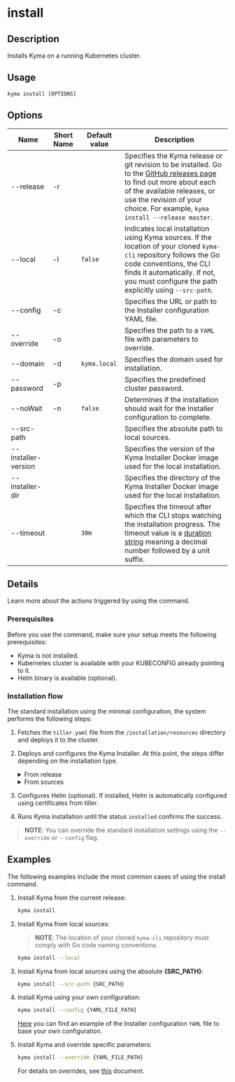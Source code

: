 # install

## Description

Installs Kyma on a running Kubernetes cluster.

## Usage

```
kyma install [OPTIONS]
```

## Options

| Name     | Short Name | Default value| Description|
| ----------|---------|-----|------|
| --release | -r ||Specifies the Kyma release or git revision to be installed. Go to the [GitHub releases page](https://github.com/kyma-project/kyma/releases) to find out more about each of the available releases, or use the revision of your choice. For example, `kyma install --release master`.|
| --local | -l |`false`|Indicates local installation using Kyma sources. If the location of your cloned  `kyma-cli` repository follows the Go code conventions, the CLI finds it automatically. If not, you must configure the path explicitly using `--src-path`.| 
| --config | -c ||Specifies the URL or path to the Installer configuration YAML file.| 
| --override | -o ||Specifies the path to a `YAML` file with parameters to override.| 
| --domain | -d |`kyma.local`|Specifies the domain used for installation.| 
| --password | -p ||Specifies the predefined cluster password.| 
| --noWait | -n |`false`|Determines if the installation should wait for the Installer configuration to complete.| 
| --src-path | ||Specifies the absolute path to local sources.| 
| --installer-version | ||Specifies the version of the Kyma Installer Docker image used for the local installation.| 
| --installer-dir | ||Specifies the directory of the Kyma Installer Docker image used for the local installation.| 
| --timeout |  |`30m`|Specifies the timeout after which the CLI stops watching the installation progress. The timeout value is a [duration string](https://golang.org/pkg/time/#ParseDuration) meaning a decimal number followed by a unit suffix.| 

## Details

Learn more about the actions triggered by using the command.

### Prerequisites

Before you use the command, make sure your setup meets the following prerequisites:

* Kyma is not installed.
* Kubernetes cluster is available with your KUBECONFIG already pointing to it.
* Helm binary is available (optional).

### Installation flow 

The standard installation using the minimal configuration, the system performs the following steps:
1. Fetches the `tiller.yaml` file from the `/installation/resources` directory and deploys it to the cluster.
2. Deploys and configures the Kyma Installer. At this point, the steps differ depending on the installation type.
    <div tabs name="installation">
    <details>
    <summary>
    From release
    </summary>

    When you install Kyma locally from release, the system:
    1. Fetches the latest or specified release along with configuration.
    2. Deploys the Kyma Installer on the cluster.
    3. Applies downloaded or defined configuration.
    4. Applies overrides if applicable.
    5. Sets the admin password.
    6. Patches the Minikube IP.
    </details>
    <details>
    <summary>
    From sources
    </summary>
    
    When you install Kyma locally from sources, the system:
    1. Fetches the `YAML` files of the local sources.
    2. Builds the Kyma Installer image.
    3. Deploys the Kyma Installer and applies the fetched configuration.
    4. Applies overrides if applicable.
    5. Sets the admin password.
    6. Patches the Minikube IP.
    </details>
    </div>
3. Configures Helm (optional). If installed, Helm is automatically configured using certificates from tiller.
4. Runs Kyma installation until the status `installed` confirms the success.
> **NOTE**: You can override the standard installation settings using the `--override` or `--config` flag.

## Examples

The following examples include the most common cases of using the install command. 
1. Install Kyma from the current release:
   ```bash
   kyma install
   ```
2. Install Kyma from local sources:

   >**NOTE**: The location of your cloned `kyma-cli` repository must comply with Go code naming conventions. 

   ```bash
   kyma install --local
   ```
3. Install Kyma from local sources using the absolute **{SRC_PATH}**:
   ```bash
   kyma install --src-path {SRC_PATH}
   ```
3. Install Kyma using your own configuration:

   ```bash
   kyma install --config {YAML_FILE_PATH}
   ```
   [Here](https://github.com/kyma-project/kyma/releases/download/1.2.2/kyma-installer-local.yaml) you can find an example of the Installer configuration `YAML` file to base your own configuration.

4. Install Kyma and override specific parameters:

   ```bash
   kyma install --override {YAML_FILE_PATH}
   ```
   For details on overrides, see [this](https://kyma-project.io/docs/root/kyma#configuration-helm-overrides-for-kyma-installation) document. 
